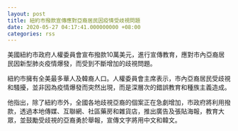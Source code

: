 ```yaml
---
layout: post
title: 紐約市撥款宣傳應對亞裔居民因疫情受歧視問題
date: 2020-05-27 04:17:41.000000000 +08:00
categories: rss
---
```


美國紐約市政府人權委員會宣布撥款10萬美元，進行宣傳教育，應對市內亞裔居民因新型肺炎疫情爆發，而受到不斷增加的歧視問題。

紐約市擁有全美最多華人及韓裔人口。人權委員會主席表示，市內亞裔居民受歧視和騷擾，並非因為疫情爆發而突然出現，而是深層次的錯誤教育和種族主義造成。

他指出，除了紐約市外，全國各地歧視亞裔的個案正在急劇增加，市政府將利用撥款，透過本地傳媒、互聯網、社區藥房和雜貨店，推出廣告及張貼海報，教育大眾，並鼓勵受歧視的亞裔勇於舉報，宣傳文字將用中文和韓文。

